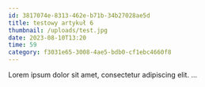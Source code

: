 ```yaml
---
id: 3817074e-8313-462e-b71b-34b27028ae5d
title: testowy artykuł 6
thumbnail: /uploads/test.jpg
date: 2023-08-10T13:20
time: 59
category: f3031e65-3008-4ae5-bdb0-cf1ebc4660f8
---
```


Lorem ipsum dolor sit amet, consectetur adipiscing elit. ...
